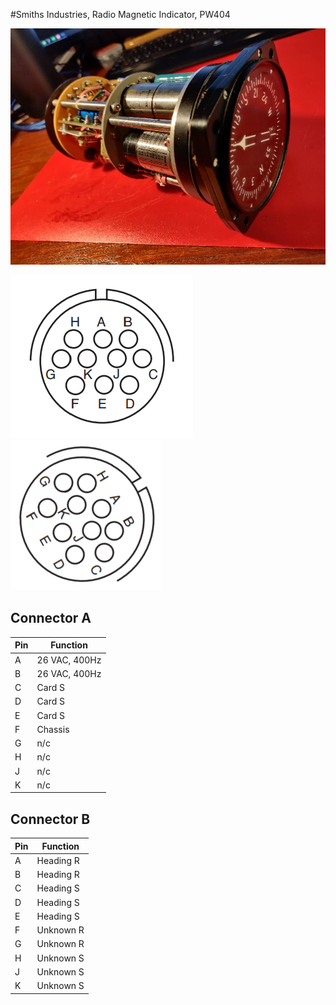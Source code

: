 #Smiths Industries, Radio Magnetic Indicator, PW404

![RMI Overview](./images/RMI_overview.jpg)

![Connector B](./images/Connector_B.png) ![Connector A](./images/Connector_A.png)

## Connector A

|Pin| Function    |
|---|-------------|
| A |26 VAC, 400Hz|
| B |26 VAC, 400Hz|
| C |Card S       |
| D |Card S       |
| E |Card S       |
| F |Chassis      |
| G |n/c          |
| H |n/c          |
| J |n/c          |
| K |n/c          |

## Connector B

|Pin| Function|
|---|---------|
| A |Heading R|
| B |Heading R|
| C |Heading S|
| D |Heading S|
| E |Heading S|
| F |Unknown R|
| G |Unknown R|
| H |Unknown S|
| J |Unknown S|
| K |Unknown S|

